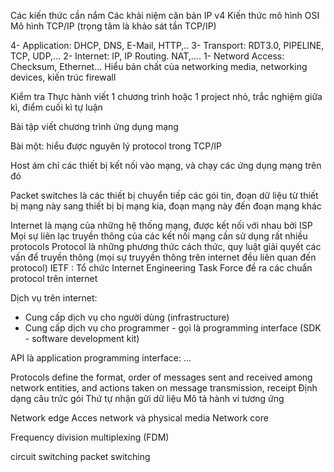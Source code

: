 Các kiến thức cần nắm
 Các khải niệm căn bản
 IP v4
 Kiến thức mô hình OSI
 Mô hình TCP/IP (trọng tâm là khảo sát tần TCP/IP)

 4- Application: DHCP, DNS, E-Mail, HTTP,..
 3- Transport: RDT3.0, PIPELINE, TCP, UDP,...
 2- Internet: IP, IP Routing. NAT,....
 1- Netword Access: Checksum, Ethernet...
 Hiểu bản chất của networking media, networking devices, kiến trúc firewall


Kiểm tra Thực hành viết 1 chương trình hoặc 1 project nhỏ, trắc nghiệm giữa kì, điểm cuối kì tự luận

Bài tập viết chương trình ứng dụng mạng

Bài một: hiểu được nguyên lý protocol trong TCP/IP

Host ám chỉ các thiết bị kết nối vào mạng, và chạy các ứng dụng mạng trên đó

Packet switches là các thiết bị chuyển tiếp các gói tin, đoạn dữ liệu từ thiết bị mạng này sang thiết bị bị mạng kia, đoạn mạng này đến đoạn mạng khác

Internet là mạng của những hệ thống mạng, được kết nối với nhau bởi ISP
Mọi sự liên lạc truyền thông của các kết nối mạng cần sử dụng rất nhiều protocols
Protocol là những phương thức cách thức, quy luật giải quyết các vấn để truyền thông (mọi sự truyyền thông trên internet đều liên quan đến protocol)
IETF : Tổ chức Internet Engineering Task Force đề ra các chuẩn protocol trên internet

Dịch vụ trên internet: 
 - Cung cấp dịch vụ cho người dùng (infrastructure)
 - Cung cấp dịch vụ cho programmer - gọi là programming interface (SDK - software development kit)

API là application programming interface: ...


Protocols define the format, order of messages sent and received among network entities, and actions taken on message transmission, receipt
 Định dạng câu trức gói
 Thứ tự nhận gửi dữ liệu
 Mô tả hành vi tương ứng


Network edge
Acces network và physical media
Network core

Frequency division multiplexing (FDM)

circuit switching
packet switching